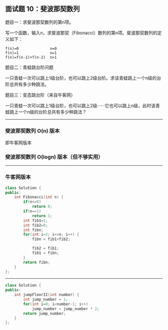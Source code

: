 ## 面试题 10：斐波那契数列

题目一：求斐波那契数列的第n项。

写一个函数，输入n，求斐波那契（Fibonacci）数列的第n项。斐波那契数列的定义如下：
```
f(n)=0 				n=0
f(n)=1 				n=1
f(n)=f(n-1)+f(n-2) 	n>1
```
题目二：青蛙跳台阶问题

一只青蛙一次可以跳上1级台阶，也可以跳上2级台阶。求该青蛙跳上一个n级的台阶总共有多少种跳法。

题目三：变态跳台阶（来自牛客网）

一只青蛙一次可以跳上1级台阶，也可以跳上2级······它也可以跳上n级，此时该青蛙跳上一个n级的台阶总共有多少种跳法？


----

### 斐波那契数列 O(n) 版本

即牛客网版本

### 斐波那契数列 O(logn) 版本（但不够实用）

----

### 牛客网版本
```cpp
class Solution {
public:
	int Fibonacci(int n) {
		if(n<=0)
			return 0;
		if(n==1)
			return 1;
		int fib1=1;
		int fib2=0;
		int fibn;
		for(int i=2; i<=n; i++) {
			fibn = fib1+fib2;

			fib2 = fib1;
			fib1 = fibn;
		}
		return fibn;
	}
};
```
----
```cpp
class Solution {
public:
	int jumpFloorII(int number) {
		int jump_number = 1;
		for(int i=0; i<number-1; i++)
			jump_number = jump_number * 2;
		return jump_number;
	}
};
```